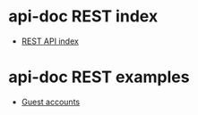 api-doc REST index
====================

* [REST API index](api/rest/REST/README.md)

# api-doc REST examples

* [Guest accounts](api/rest/examples/guest+accounts.md)
